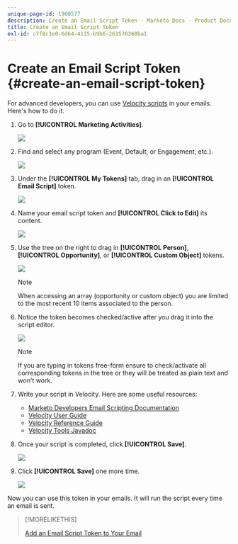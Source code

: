 ```yaml
---
unique-page-id: 1900577
description: Create an Email Script Token - Marketo Docs - Product Documentation
title: Create an Email Script Token
exl-id: c7f8c3e0-6d64-4115-b9b6-261576360ba1
---
```

# Create an Email Script Token {#create-an-email-script-token}

For advanced developers, you can use [Velocity scripts](https://velocity.apache.org/engine/1.7/user-guide.html) in your emails. Here's how to do it.

1. Go to **[!UICONTROL Marketing Activities]**.

   ![](assets/ma.png)

1. Find and select any program (Event, Default, or Engagement, etc.).

   ![](assets/image2014-9-17-22-3a21-3a24.png)

1. Under the **[!UICONTROL My Tokens]** tab, drag in an **[!UICONTROL Email Script]** token.

   ![](assets/image2014-9-17-22-3a21-3a29.png)

1. Name your email script token and **[!UICONTROL Click to Edit]** its content.

   ![](assets/image2014-9-17-22-3a21-3a46.png)

1. Use the tree on the right to drag in **[!UICONTROL Person]**, **[!UICONTROL Opportunity]**, or **[!UICONTROL Custom Object]** tokens.

   ![](assets/five-2.png)

   >[!NOTE]
   >
   >When accessing an array (opportunity or custom object) you are limited to the most recent 10 items associated to the person.

1. Notice the token becomes checked/active after you drag it into the script editor.

   ![](assets/image2014-9-17-22-3a22-3a33.png)

   >[!NOTE]
   >
   >If you are typing in tokens free-form ensure to check/activate all corresponding tokens in the tree or they will be treated as plain text and won't work.

1. Write your script in Velocity. Here are some useful resources:

    * [Marketo Developers Email Scripting Documentation](https://developers.marketo.com/email-scripting/)
    * [Velocity User Guide](https://velocity.apache.org/engine/devel/user-guide.html)
    * [Velocity Reference Guide](https://velocity.apache.org/engine/devel/vtl-reference-guide.html)
    * [Velocity Tools Javadoc](https://velocity.apache.org/tools/releases/2.0/javadoc/index.html)

1. Once your script is completed, click **[!UICONTROL Save]**.

   ![](assets/image2014-9-17-22-3a23-3a1.png)

1. Click **[!UICONTROL Save]** one more time.

   ![](assets/image2014-9-17-22-3a23-3a13.png)

Now you can use this token in your emails. It will run the script every time an email is sent.

>[!MORELIKETHIS]
>
>[Add an Email Script Token to Your Email](/help/marketo/product-docs/email-marketing/general/using-tokens/add-an-email-script-token-to-your-email.md)
